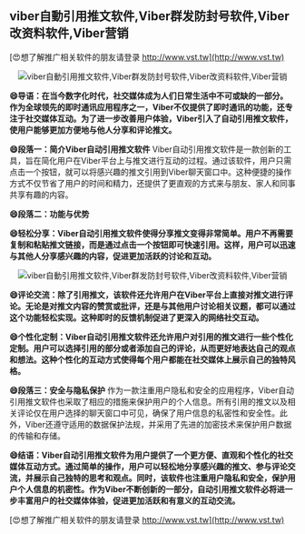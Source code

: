 ## **viber自動引用推文软件,Viber群发防封号软件,Viber改资料软件,Viber营销**

[😍想了解推广相关软件的朋友请登录 http://www.vst.tw](http://www.vst.tw)

 <center><img src="https://vst.tw/MP4/tuiguang/png/1.png" alt="viber自動引用推文软件,Viber群发防封号软件,Viber改资料软件,Viber营销"></center>

**😄导语：在当今数字化时代，社交媒体成为人们日常生活中不可或缺的一部分。作为全球领先的即时通讯应用程序之一，Viber不仅提供了即时通讯的功能，还专注于社交媒体互动。为了进一步改善用户体验，Viber引入了自动引用推文软件，使用户能够更加方便地与他人分享和评论推文。**

**😄段落一：简介Viber自动引用推文软件**
Viber自动引用推文软件是一款创新的工具，旨在简化用户在Viber平台上与推文进行互动的过程。通过该软件，用户只需点击一个按钮，就可以将感兴趣的推文引用到Viber聊天窗口中。这种便捷的操作方式不仅节省了用户的时间和精力，还提供了更直观的方式来与朋友、家人和同事共享有趣的内容。

**😄段落二：功能与优势**

**😄轻松分享：Viber自动引用推文软件使得分享推文变得非常简单。用户不再需要复制和粘贴推文链接，而是通过点击一个按钮即可快速引用。这样，用户可以迅速与其他人分享感兴趣的内容，促进更加活跃的讨论和互动。**

 <center><img src="https://vst.tw/MP4/tuiguang/png/8.png" alt="viber自動引用推文软件,Viber群发防封号软件,Viber改资料软件,Viber营销"></center>

**😄评论交流：除了引用推文，该软件还允许用户在Viber平台上直接对推文进行评论。无论是对推文内容的赞赏或批评，还是与其他用户讨论相关议题，都可以通过这个功能轻松实现。这种即时的反馈机制促进了更深入的网络社交互动。**

**😄个性化定制：Viber自动引用推文软件还允许用户对引用的推文进行一些个性化定制。用户可以选择引用的部分或者添加自己的评论，从而更好地表达自己的观点和想法。这种个性化的互动方式使得每个用户都能在社交媒体上展示自己的独特风格。**

**😄段落三：安全与隐私保护**
作为一款注重用户隐私和安全的应用程序，Viber自动引用推文软件也采取了相应的措施来保护用户的个人信息。所有引用的推文以及相关评论仅在用户选择的聊天窗口中可见，确保了用户信息的私密性和安全性。此外，Viber还遵守适用的数据保护法规，并采用了先进的加密技术来保护用户数据的传输和存储。

**😄结语：Viber自动引用推文软件为用户提供了一个更方便、直观和个性化的社交媒体互动方式。通过简单的操作，用户可以轻松地分享感兴趣的推文、参与评论交流，并展示自己独特的思考和观点。同时，该软件也注重用户隐私和安全，保护用户个人信息的机密性。作为Viber不断创新的一部分，自动引用推文软件必将进一步丰富用户的社交媒体体验，促进更加活跃和有意义的互动交流。**

[😍想了解推广相关软件的朋友请登录 http://www.vst.tw](http://www.vst.tw)




